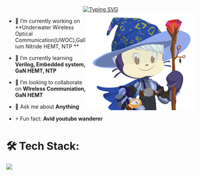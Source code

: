 <div align="center">
  <a href="https://git.io/typing-svg"><img src="https://readme-typing-svg.herokuapp.com?font=Fira+Code&weight=550&size=30&duration=3000&pause=900&center=true&vCenter=true&multiline=true&random=false&width=435&height=100&lines=Greetings!+;I+am+Rohit+Choudhary+%E2%9C%A8" alt="Typing SVG" /></a>
</div>

<img align="right" width="290" src="octocat-Rohit.png" alt="Rch-9271" />

- 🔭 I’m currently working on **Underwater Wireless Optical Communication(UWOC),Gallium Nitride HEMT, NTP  **
  
- 🌱 I’m currently learning **Verilog, Embedded system, GaN HEMT, NTP**
  
- 👯 I’m looking to collaborate on **WIreless Communiation, GaN HEMT**
  
- 💬 Ask me about **Anything**

- ⚡ Fun fact: **Avid youtube wanderer**
  
# 🛠️ Tech Stack:

<div align="left">
  <a href="https://skillicons.dev">
    <img src="https://skillicons.dev/icons?i=matlab,python,c,cpp,instagram"/>
  </a>
</div>
